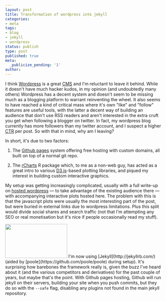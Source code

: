 ```yaml
---
layout: post
title: Transformation of wordpress into jekyll
categories:
- meta
tags:
- blog
- jekyll
- wordpress
status: publish
type: post
published: true
meta:
  _publicize_pending: '1'
author:
---
```


I think [Wordpress](http://wordpress.org/) is a great [CMS](https://en.wikipedia.org/wiki/Content_management_system) and I'm reluctant to leave it behind. While
it doesn't have much hacker kudos, in my opinion (and undoubtedly many others)
Wordpress has a decent system and doesn't seem to be missing much as a blogging
platform to warrant reinventing the wheel. It also seems to have reached
a kind of critical mass where it's own "like" and "follow" features are
useful tools, with the latter a decent way of building an audience that
don't use RSS readers and aren't interested in the extra cruft you get
when following a blogger on twitter. In fact, my wordpress blog currently has
more followers than my twitter account, and I suspect a higher [CTR](https://en.wikipedia.org/wiki/Click-through_rate) per
post. So with that in mind, why am I leaving?

In short, it's due to two factors:

1. The [Github pages](https://pages.github.com/) system offering free hosting
with custom domains, all built on top of a normal git repo.

2. The [rCharts](http://rcharts.io) R package which, to me as a non-web guy,
has acted as a great intro to various [D3.js](http://d3js.org/)-based plotting
libraries, and piqued my interest in building custom interactive graphics.

My setup was getting increasingly complicated, usually with a full write-up
on [hosted wordpress](https://wordpress.com/) &mdash; to take advantage of the existing audience there &mdash; with accompanying interactive plots hosted here. The problem with this is that the javascript plots were usually the most interesting part of the post, but were buried in external links due to wordpress limitations. Plus this split would divide social shares and search traffic (not that I'm attempting any SEO or real monetisation but it's nice if people occasionally read my stuff).

<img src="{{ site.baseurl }}/img/jekyll.png" class="imgright" width="200px" height="110px" />
I'm now using [Jekyll](http://jekyllrb.com/) (aided by  [poole](https://github.com/poole/poole) during setup). It's surprising how barebones the framework really is, given the buzz I've heard about it (and the various competitors and derivatives) for the past couple of years, but maybe that's the point. With Github pages hosting, Github will run jekyll on their servers, building your site when you push commits, but they do so with the <code>--safe</code> flag, disabling any plugins not found in the main jekyll repository.
